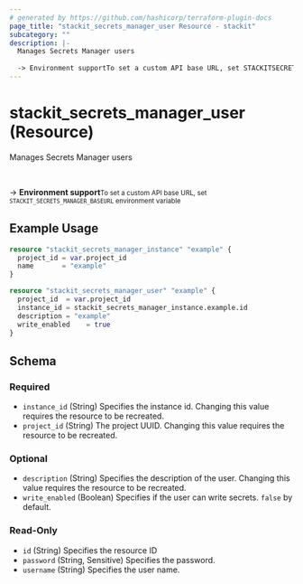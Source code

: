 ```yaml
---
# generated by https://github.com/hashicorp/terraform-plugin-docs
page_title: "stackit_secrets_manager_user Resource - stackit"
subcategory: ""
description: |-
  Manages Secrets Manager users
  
  -> Environment supportTo set a custom API base URL, set STACKITSECRETSMANAGER_BASEURL environment variable
---
```


# stackit_secrets_manager_user (Resource)

Manages Secrets Manager users

<br />

-> __Environment support__<small>To set a custom API base URL, set <code>STACKIT_SECRETS_MANAGER_BASEURL</code> environment variable </small>

## Example Usage

```terraform
resource "stackit_secrets_manager_instance" "example" {
  project_id = var.project_id
  name       = "example"
}

resource "stackit_secrets_manager_user" "example" {
  project_id  = var.project_id
  instance_id = stackit_secrets_manager_instance.example.id
  description = "example"
  write_enabled    = true
}
```

<!-- schema generated by tfplugindocs -->
## Schema

### Required

- `instance_id` (String) Specifies the instance id. Changing this value requires the resource to be recreated.
- `project_id` (String) The project UUID. Changing this value requires the resource to be recreated.

### Optional

- `description` (String) Specifies the description of the user. Changing this value requires the resource to be recreated.
- `write_enabled` (Boolean) Specifies if the user can write secrets. `false` by default.

### Read-Only

- `id` (String) Specifies the resource ID
- `password` (String, Sensitive) Specifies the password.
- `username` (String) Specifies the user name.


